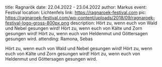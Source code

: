 title: Ragnarök
date: 22.04.2022 - 23.04.2022
author: Markus
event: Festival
location: Lichtenfels
link: https://ragnaroek-festival.com
pic: https://ragnaroek-festival.com/wp-content/uploads/2018/09/ragnaroek-festival-logo-gross-800px.png
description: Hört zu, wenn euch von Wald und Nebel gesungen wird! Hört zu, wenn euch von Kälte und Zorn gesungen wird! Hört zu, wenn euch von Heldenmut und Göttersagen gesungen wird.
attending: Ramona, Sebas

Hört zu, wenn euch von Wald und Nebel gesungen wird! Hört zu, wenn euch von Kälte und Zorn gesungen wird! Hört zu, wenn euch von Heldenmut und Göttersagen gesungen wird.